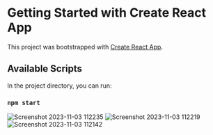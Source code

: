 # Getting Started with Create React App

This project was bootstrapped with [Create React App](https://github.com/facebook/create-react-app).

## Available Scripts

In the project directory, you can run:

### `npm start`

![Screenshot 2023-11-03 112235](https://github.com/HannaFleming/Accordion/assets/124400864/c867d445-ee6b-47a6-9f8f-0da6a6ab0ae4)
![Screenshot 2023-11-03 112219](https://github.com/HannaFleming/Accordion/assets/124400864/9d0155b7-3229-449d-a756-a5e3b4452699)
![Screenshot 2023-11-03 112142](https://github.com/HannaFleming/Accordion/assets/124400864/638060cd-fd8f-4516-bdd7-cf63bcbd353e)
